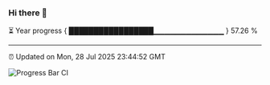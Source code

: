 ### Hi there 👋

⏳ Year progress { █████████████████▁▁▁▁▁▁▁▁▁▁▁▁▁ } 57.26 %

---

⏰ Updated on Mon, 28 Jul 2025 23:44:52 GMT

![Progress Bar CI](https://github.com/IshwaranRudhara/GIT-ACTION/workflows/Progress%20Bar%20CI/badge.svg)
